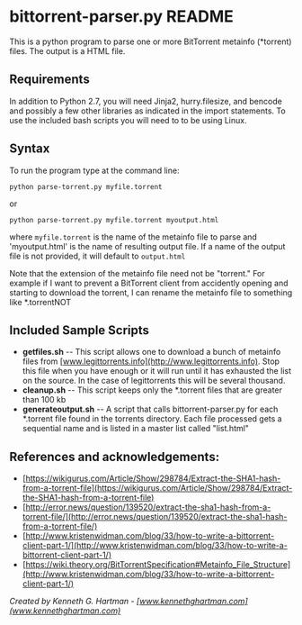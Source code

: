 # bittorrent-parser.py README

This is a python program to parse one or more BitTorrent metainfo (*torrent) files.  The output is a HTML file.

## Requirements 

In addition to Python 2.7, you will need Jinja2, hurry.filesize, and bencode and possibly a few other libraries as  indicated in the import statements.  To use the included bash scripts you will need to to be using Linux.

## Syntax
To run the program type at the command line:
```
python parse-torrent.py myfile.torrent
```
or 
```
python parse-torrent.py myfile.torrent myoutput.html
```

where `myfile.torrent` is the name of the metainfo file to parse and 'myoutput.html' is the name of resulting output file.  If a name of the output file is not provided, it will default to `output.html`

Note that the extension of the metainfo file need not be "torrent."  For example if I want to prevent a BitTorrent client from accidently opening and starting to download the torrent, I can rename the metainfo file to something like *.torrentNOT

## Included Sample Scripts
- **getfiles.sh** --  This script allows one to download a bunch of metainfo files from [www.legittorrents.info](http://www.legittorrents.info).  Stop this file when you have enough or it will run until it has exhausted the list on the source.  In the case of legittorrents this will be several thousand.
- **cleanup.sh** --  This script keeps only the *.torrent files that are greater than 100 kb
- **generateoutput.sh** -- A script that calls bittorrent-parser.py for each *.torrent file found in the torrents directory.  Each file processed gets a sequential name and is listed in a master list called "list.html"

## References and acknowledgements: 
* [https://wikigurus.com/Article/Show/298784/Extract-the-SHA1-hash-from-a-torrent-file](https://wikigurus.com/Article/Show/298784/Extract-the-SHA1-hash-from-a-torrent-file)
* [http://error.news/question/139520/extract-the-sha1-hash-from-a-torrent-file/](http://error.news/question/139520/extract-the-sha1-hash-from-a-torrent-file/)
* [http://www.kristenwidman.com/blog/33/how-to-write-a-bittorrent-client-part-1/](http://www.kristenwidman.com/blog/33/how-to-write-a-bittorrent-client-part-1/)
* [https://wiki.theory.org/BitTorrentSpecification#Metainfo_File_Structure](http://www.kristenwidman.com/blog/33/how-to-write-a-bittorrent-client-part-1/)


*Created by Kenneth G. Hartman -  [www.kennethghartman.com](www.kennethghartman.com)* 
